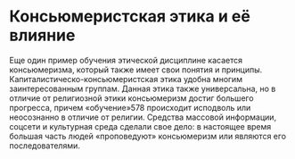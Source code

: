 # Консьюмеристская этика и её влияние

Еще один пример обучения этической дисциплине касается консьюмеризма, который также имеет свои понятия и принципы. Капиталистическо-консьюмеристская этика удобна многим заинтересованным группам. Данная этика также универсальна, но в отличие от религиозной этики консьюмеризм достиг большего прогресса, причем «обучение»578 происходит исподволь или неосознанно в отличие от религии. Средства массовой информации, соцсети и культурная среда сделали свое дело: в настоящее время большая часть людей «проповедуют» консьюмеризм или являются его последователями.
